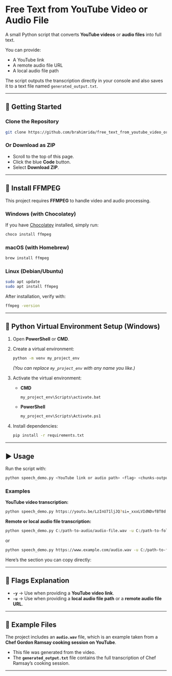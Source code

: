 # Free Text from YouTube Video or Audio File

A small Python script that converts **YouTube videos** or **audio files** into full text.

You can provide:

* A YouTube link
* A remote audio file URL
* A local audio file path

The script outputs the transcription directly in your console and also saves it to a text file named `generated_output.txt`.

---

## 🚀 Getting Started

### Clone the Repository

```bash
git clone https://github.com/brahimrida/free_text_from_youtube_video_or_audio_file.git
```

### Or Download as ZIP

* Scroll to the top of this page.
* Click the blue **Code** button.
* Select **Download ZIP**.

---


## 🎥 Install FFMPEG

This project requires **FFMPEG** to handle video and audio processing.

### Windows (with Chocolatey)

If you have [Chocolatey](https://chocolatey.org/install) installed, simply run:

```bash
choco install ffmpeg
```

### macOS (with Homebrew)

```bash
brew install ffmpeg
```

### Linux (Debian/Ubuntu)

```bash
sudo apt update
sudo apt install ffmpeg
```

After installation, verify with:

```bash
ffmpeg -version
```

---


## 🐍 Python Virtual Environment Setup (Windows)

1. Open **PowerShell** or **CMD**.

2. Create a virtual environment:

   ```bash
   python -m venv my_project_env
   ```

   *(You can replace `my_project_env` with any name you like.)*

3. Activate the virtual environment:

   * **CMD**

     ```bash
     my_project_env\Scripts\activate.bat
     ```
   * **PowerShell**

     ```bash
     my_project_env\Scripts\Activate.ps1
     ```

4. Install dependencies:

   ```bash
   pip install -r requirements.txt
   ```

---

## ▶️ Usage

Run the script with:

```bash
python speech_demo.py <YouTube link or audio path> <flag> <chunks-output-directory>
```

### Examples

**YouTube video transcription:**

```bash
python speech_demo.py https://youtu.be/LzInU71ljJQ?si=_xxxLVIdNDvfBT8d -y C:/path-to-folder/chunks/
```

**Remote or local audio file transcription:**

```bash
python speech_demo.py C:/path-to-audio/audio-file.wav -u C:/path-to-folder/chunks/
```

or

```bash
python speech_demo.py https://www.example.com/audio.wav -u C:/path-to-folder/chunks/
```

Here’s the section you can copy directly:

---

## 🎌 Flags Explanation

* **`-y`** → Use when providing a **YouTube video link**.
* **`-u`** → Use when providing a **local audio file path** or a **remote audio file URL**.

---

## 📂 Example Files

The project includes an **`audio.wav`** file, which is an example taken from a **Chef Gordon Ramsay cooking session on YouTube**.

* This file was generated from the video.
* The **`generated_output.txt`** file contains the full transcription of Chef Ramsay’s cooking session.

---


